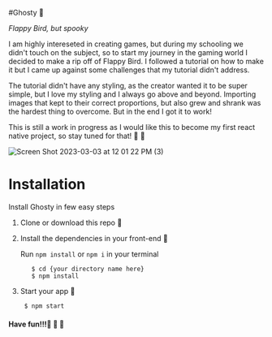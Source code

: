 #Ghosty 👻

_Flappy Bird, but spooky_

I am highly intereseted in creating games, but during my schooling we didn't touch on the subject, so to start my journey in the gaming world I decided to make a rip off of Flappy Bird. I followed a tutorial on how to make it but I came up against some challenges that my tutorial didn't address. 

The tutorial didn't have any styling, as the creator wanted it to be super simple, but I love my styling and I always go above and beyond. Importing images that kept to their correct proportions, but also grew and shrank was the hardest thing to overcome. But in the end I got it to work! 

This is still a work in progress as I would like this to become my first react native project, so stay tuned for that! 👻 🎉

![Screen Shot 2023-03-03 at 12 01 22 PM (3)](https://user-images.githubusercontent.com/118302785/222815458-95a0335a-f4c4-47a3-8139-85a8e45175ff.png)

# Installation 
Install Ghosty in few easy steps 

1. Clone or download this repo 💫

2. Install the dependencies in your front-end 💫

   Run `npm install` or `npm i` in your terminal
   ```
      $ cd {your directory name here}
      $ npm install
      ```
      
3. Start your app 🎉
     ```
      $ npm start
    ```
 #### Have fun!!!👻 👻 👻 
